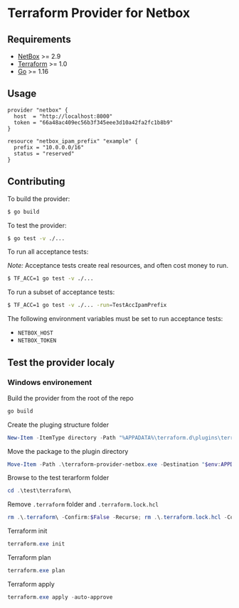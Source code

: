 # Terraform Provider for Netbox

## Requirements

- [NetBox](https://netbox.readthedocs.io/) >= 2.9
- [Terraform](https://www.terraform.io/downloads.html) >= 1.0
- [Go](https://golang.org/doc/install) >= 1.16

## Usage

```hcl
provider "netbox" {
  host  = "http://localhost:8000"
  token = "66a48ac409ec56b3f345eee3d10a42fa2fc1b8b9"
}

resource "netbox_ipam_prefix" "example" {
  prefix = "10.0.0.0/16"
  status = "reserved"
}
```

## Contributing

To build the provider:

```sh
$ go build
```

To test the provider:

```sh
$ go test -v ./...
```

To run all acceptance tests:

*Note:* Acceptance tests create real resources, and often cost money to run.

```sh
$ TF_ACC=1 go test -v ./...
```

To run a subset of acceptance tests:

```sh
$ TF_ACC=1 go test -v ./... -run=TestAccIpamPrefix
```

The following environment variables must be set to run acceptance tests:

- `NETBOX_HOST`
- `NETBOX_TOKEN`

## Test the provider localy

### Windows environement

Build the provider from the root of the repo

```powershell
go build
```

Create the pluging structure folder

```powershell
New-Item -ItemType directory -Path "%APPADATA%\terraform.d\plugins\terraform.example.com\local\netbox\1.0\windows_amd64"
```

Move the package to the plugin directory

```powershell
Move-Item -Path .\terraform-provider-netbox.exe -Destination "$env:APPDATA\terraform.d\plugins\terraform.example.com\local\netbox\1.0\windows_amd64" -Force
```

Browse to the test terarform folder

```powershell
cd .\test\terraform\
```

Remove `.terraform` folder and `.terraform.lock.hcl`

```powershell
rm .\.terraform\ -Confirm:$False -Recurse; rm .\.terraform.lock.hcl -Confirm:$False
```

Terraform init

```powershell
terraform.exe init
```

Terraform plan

```powershell
terraform.exe plan
```

Terraform apply

```powershell
terraform.exe apply -auto-approve
```
